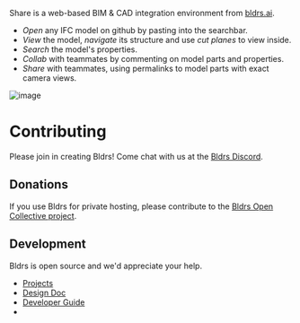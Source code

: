 Share is a web-based BIM & CAD integration environment from [bldrs.ai](https://bldrs.ai/).

- *Open* any IFC model on github by pasting into the searchbar.
- *View* the model, *navigate* its structure and use *cut planes* to view inside.
- *Search* the model's properties.
- *Collab* with teammates by commenting on model parts and properties.
- *Share* with teammates, using permalinks to model parts with exact camera views.

![image](https://user-images.githubusercontent.com/2480879/173548785-c61ac976-751e-4a1f-ba28-1514b44d539e.png)

# Contributing
Please join in creating Bldrs!  Come chat with us at the [Bldrs Discord](https://discord.gg/apWHfDtkJs).

## Donations 
If you use Bldrs for private hosting, please contribute to the [Bldrs Open Collective project](https://opencollective.com/bldrs).

## Development
Bldrs is open source and we'd appreciate your help.
- [Projects](https://github.com/orgs/bldrs-ai/projects?type=beta)
- [Design Doc](https://github.com/bldrs-ai/Share/wiki/Design)
- [Developer Guide](https://github.com/bldrs-ai/Share/wiki/Developer-Guide)
- 
